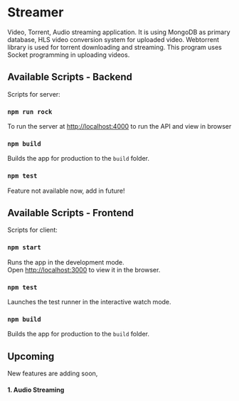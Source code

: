 # Streamer

Video, Torrent, Audio streaming application. It is using MongoDB as primary database, HLS video conversion system for uploaded video. Webtorrent library is used for torrent downloading and streaming. This program uses Socket programming in uploading videos. 

## Available Scripts - Backend

Scripts for server:

### `npm run rock`

To run the server at [http://localhost:4000](localhost:4000) to run the API and view in browser

### `npm build`

Builds the app for production to the `build` folder.

### `npm test`

Feature not available now, add in future!


## Available Scripts - Frontend

Scripts for client:

### `npm start`

Runs the app in the development mode.<br />
Open [http://localhost:3000](http://localhost:3000) to view it in the browser.

### `npm test`

Launches the test runner in the interactive watch mode.

### `npm build`

Builds the app for production to the `build` folder.<br />

## Upcoming

New features are adding soon,

#### 1. Audio Streaming 


